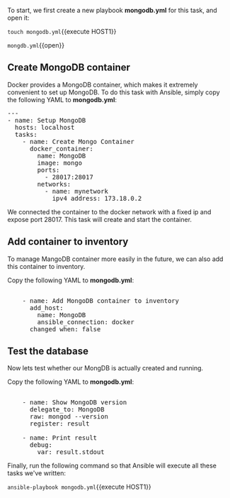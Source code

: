 To start, we first create a new playbook **mongodb.yml** for this task, and open it:

`touch mongodb.yml`{{execute HOST1}}

`mongdb.yml`{{open}}

## Create MongoDB container

Docker provides a MongoDB container, which makes it extremely convenient to set up MongoDB. To do this task with Ansible, simply copy the following YAML to **mongodb.yml**:

<pre class="file" data-filename="mongodb.yml" data-target="replace">---
- name: Setup MongoDB
  hosts: localhost
  tasks:
    - name: Create Mongo Container
      docker_container:
        name: MongoDB
        image: mongo
        ports: 
          - 28017:28017
        networks: 
          - name: mynetwork
            ipv4_address: 173.18.0.2
</pre>

We connected the container to the docker network with a fixed ip and expose port 28017. This task will create and start the container.


## Add container to inventory

To manage MangoDB container more easily in the future, we can also add this container to inventory. 

Copy the following YAML to **mongodb.yml**:

<pre class="file" data-filename="mongodb.yml" data-target="append">

    - name: Add MongoDB container to inventory
      add_host:
        name: MongoDB
        ansible_connection: docker
      changed_when: false
</pre>

## Test the database

Now lets test whether our MongDB is actually created and running.

Copy the following YAML to **mongodb.yml**:

<pre class="file" data-filename="mongodb.yml" data-target="append">

    - name: Show MongoDB version
      delegate_to: MongoDB
      raw: mongod --version
      register: result
    
    - name: Print result
      debug: 
        var: result.stdout
</pre>

Finally, run the following command so that Ansible will execute all these tasks we've written:

`ansible-playbook mongodb.yml`{{execute HOST1}}